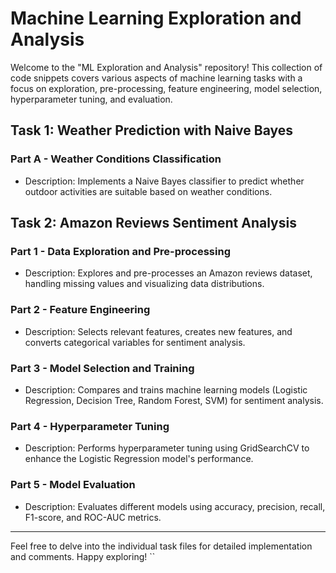 # Machine Learning Exploration and Analysis

Welcome to the "ML Exploration and Analysis" repository! This collection of code snippets covers various aspects of machine learning tasks with a focus on exploration, pre-processing, feature engineering, model selection, hyperparameter tuning, and evaluation.

## Task 1: Weather Prediction with Naive Bayes

### Part A - Weather Conditions Classification
- Description: Implements a Naive Bayes classifier to predict whether outdoor activities are suitable based on weather conditions.

## Task 2: Amazon Reviews Sentiment Analysis

### Part 1 - Data Exploration and Pre-processing
- Description: Explores and pre-processes an Amazon reviews dataset, handling missing values and visualizing data distributions.

### Part 2 - Feature Engineering
- Description: Selects relevant features, creates new features, and converts categorical variables for sentiment analysis.

### Part 3 - Model Selection and Training
- Description: Compares and trains machine learning models (Logistic Regression, Decision Tree, Random Forest, SVM) for sentiment analysis.

### Part 4 - Hyperparameter Tuning
- Description: Performs hyperparameter tuning using GridSearchCV to enhance the Logistic Regression model's performance.

### Part 5 - Model Evaluation
- Description: Evaluates different models using accuracy, precision, recall, F1-score, and ROC-AUC metrics.

---

Feel free to delve into the individual task files for detailed implementation and comments. Happy exploring!
``
